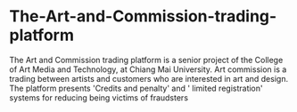 # The-Art-and-Commission-trading-platform
The Art and Commission trading platform is a senior project of the College of Art Media and Technology, at Chiang Mai University. Art commission is a trading between artists and customers who are interested in art and design. The platform presents 'Credits and penalty' and ' limited registration' systems for reducing being victims of fraudsters 
